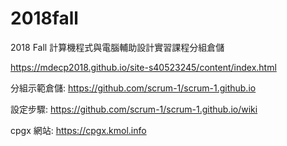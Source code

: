 # 2018fall
2018 Fall 計算機程式與電腦輔助設計實習課程分組倉儲

https://mdecp2018.github.io/site-s40523245/content/index.html

分組示範倉儲: https://github.com/scrum-1/scrum-1.github.io

設定步驟: https://github.com/scrum-1/scrum-1.github.io/wiki

cpgx 網站: https://cpgx.kmol.info
